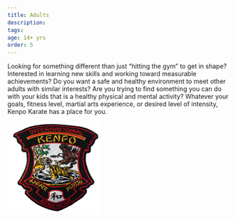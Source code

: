 ```yaml
---
title: Adults
description:
tags: 
age: 14+ yrs
order: 5
---
```



Looking for something different than just “hitting the gym” to get in shape? Interested in learning new skills and working toward measurable achievements? Do you want a safe and healthy environment to meet other adults with similar interests? Are you trying to find something you can do with your kids that is a healthy physical and mental activity? Whatever your goals, fitness level, martial arts experience, or desired level of intensity, Kenpo Karate has a place for you.

![](/uploads/versions/kenpo---x----209-208x---.png)
